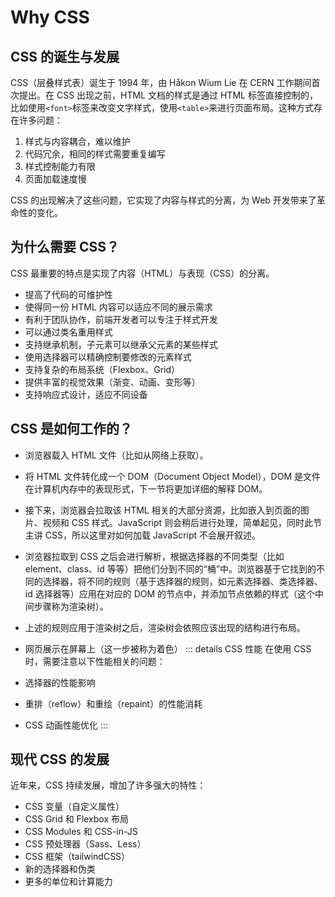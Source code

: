 # Why CSS

## CSS 的诞生与发展

CSS（层叠样式表）诞生于 1994 年，由 Håkon Wium Lie 在 CERN 工作期间首次提出。在 CSS 出现之前，HTML 文档的样式是通过 HTML 标签直接控制的，比如使用`<font>`标签来改变文字样式，使用`<table>`来进行页面布局。这种方式存在许多问题：

1. 样式与内容耦合，难以维护
2. 代码冗余，相同的样式需要重复编写
3. 样式控制能力有限
4. 页面加载速度慢

CSS 的出现解决了这些问题，它实现了内容与样式的分离，为 Web 开发带来了革命性的变化。

## 为什么需要 CSS？

CSS 最重要的特点是实现了内容（HTML）与表现（CSS）的分离。

- 提高了代码的可维护性
- 使得同一份 HTML 内容可以适应不同的展示需求
- 有利于团队协作，前端开发者可以专注于样式开发
- 可以通过类名重用样式
- 支持继承机制，子元素可以继承父元素的某些样式
- 使用选择器可以精确控制要修改的元素样式
- 支持复杂的布局系统（Flexbox、Grid）
- 提供丰富的视觉效果（渐变、动画、变形等）
- 支持响应式设计，适应不同设备

## CSS 是如何工作的？

- 浏览器载入 HTML 文件（比如从网络上获取）。
- 将 HTML 文件转化成一个 DOM（Document Object Model），DOM 是文件在计算机内存中的表现形式，下一节将更加详细的解释 DOM。
- 接下来，浏览器会拉取该 HTML 相关的大部分资源，比如嵌入到页面的图片、视频和 CSS 样式。JavaScript 则会稍后进行处理，简单起见，同时此节主讲 CSS，所以这里对如何加载 JavaScript 不会展开叙述。
- 浏览器拉取到 CSS 之后会进行解析，根据选择器的不同类型（比如 element、class、id 等等）把他们分到不同的“桶”中。浏览器基于它找到的不同的选择器，将不同的规则（基于选择器的规则，如元素选择器、类选择器、id 选择器等）应用在对应的 DOM 的节点中，并添加节点依赖的样式（这个中间步骤称为渲染树）。
- 上述的规则应用于渲染树之后，渲染树会依照应该出现的结构进行布局。
- 网页展示在屏幕上（这一步被称为着色）
::: details CSS 性能
  在使用 CSS 时，需要注意以下性能相关的问题：

- 选择器的性能影响
- 重排（reflow）和重绘（repaint）的性能消耗
- CSS 动画性能优化
:::

## 现代 CSS 的发展

近年来，CSS 持续发展，增加了许多强大的特性：

- CSS 变量（自定义属性）
- CSS Grid 和 Flexbox 布局
- CSS Modules 和 CSS-in-JS
- CSS 预处理器（Sass、Less）
- CSS 框架（tailwindCSS）
- 新的选择器和伪类
- 更多的单位和计算能力
